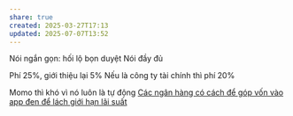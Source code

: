 ```yaml
---
share: true
created: 2025-03-27T17:13
updated: 2025-07-07T13:52
---
```

Nói ngắn gọn: hối lộ bọn duyệt 
Nói đầy đủ

Phí 25%, giới thiệu lại 5%
Nếu là công ty tài chính thì phí 20%

Momo thì khó vì nó luôn là tự động
[Các ngân hàng có cách để góp vốn vào app đen để lách giới hạn lãi suất](../../Ch%C3%ADnh%20s%C3%A1ch%20c%C3%B4ng%20ty/T%E1%BB%95%20ch%E1%BB%A9c%20t%C3%ADn%20d%E1%BB%A5ng/T%E1%BB%95%20ch%E1%BB%A9c%20t%C3%ADn%20d%E1%BB%A5ng%20phi%20ng%C3%A2n%20h%C3%A0ng/C%C3%A1c%20ng%C3%A2n%20h%C3%A0ng%20c%C3%B3%20c%C3%A1ch%20%C4%91%E1%BB%83%20g%C3%B3p%20v%E1%BB%91n%20v%C3%A0o%20app%20%C4%91en%20%C4%91%E1%BB%83%20l%C3%A1ch%20gi%E1%BB%9Bi%20h%E1%BA%A1n%20l%C3%A3i%20su%E1%BA%A5t.md)